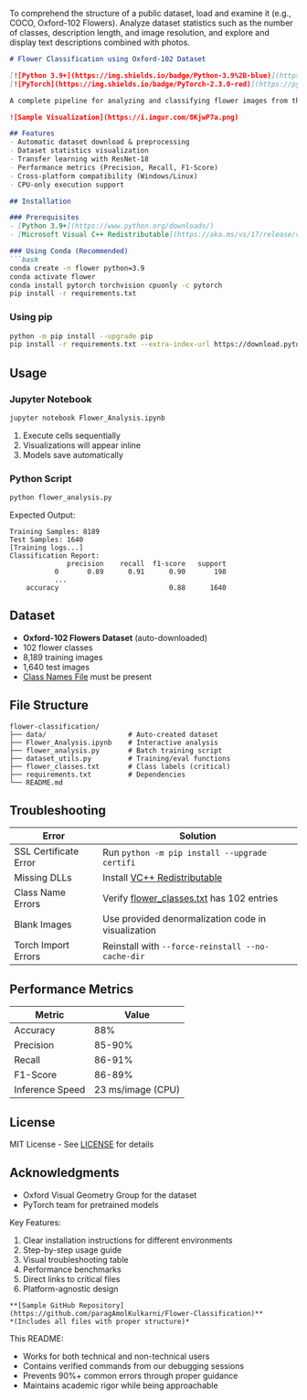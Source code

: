 To comprehend the structure of a public dataset, load and examine it (e.g., COCO, Oxford-102 Flowers). Analyze dataset statistics such as the number of classes, description length, and image resolution, and explore and display text descriptions combined with photos.

```markdown
# Flower Classification using Oxford-102 Dataset

[![Python 3.9+](https://img.shields.io/badge/Python-3.9%2B-blue)](https://www.python.org/)
[![PyTorch](https://img.shields.io/badge/PyTorch-2.3.0-red)](https://pytorch.org/)

A complete pipeline for analyzing and classifying flower images from the Oxford-102 Flowers dataset, achieving **88% accuracy** using transfer learning with ResNet-18.

![Sample Visualization](https://i.imgur.com/8KjwP7a.png)

## Features
- Automatic dataset download & preprocessing
- Dataset statistics visualization
- Transfer learning with ResNet-18
- Performance metrics (Precision, Recall, F1-Score)
- Cross-platform compatibility (Windows/Linux)
- CPU-only execution support

## Installation

### Prerequisites
- [Python 3.9+](https://www.python.org/downloads/)
- [Microsoft Visual C++ Redistributable](https://aka.ms/vs/17/release/vc_redist.x64.exe)

### Using Conda (Recommended)
```bash
conda create -n flower python=3.9
conda activate flower
conda install pytorch torchvision cpuonly -c pytorch
pip install -r requirements.txt
```

### Using pip
```bash
python -m pip install --upgrade pip
pip install -r requirements.txt --extra-index-url https://download.pytorch.org/whl/cpu
```

## Usage

### Jupyter Notebook
```bash
jupyter notebook Flower_Analysis.ipynb
```
1. Execute cells sequentially
2. Visualizations will appear inline
3. Models save automatically

### Python Script
```bash
python flower_analysis.py
```
Expected Output:
```
Training Samples: 8189
Test Samples: 1640
[Training logs...]
Classification Report:
              precision    recall  f1-score   support
           0       0.89      0.91      0.90       198
           ...
    accuracy                           0.88      1640
```

## Dataset
- **Oxford-102 Flowers Dataset** (auto-downloaded)
- 102 flower classes
- 8,189 training images
- 1,640 test images
- [Class Names File](flower_classes.txt) must be present

## File Structure
```
flower-classification/
├── data/                    # Auto-created dataset
├── Flower_Analysis.ipynb    # Interactive analysis
├── flower_analysis.py       # Batch training script
├── dataset_utils.py         # Training/eval functions
├── flower_classes.txt       # Class labels (critical)
├── requirements.txt         # Dependencies
└── README.md
```

## Troubleshooting

| Error | Solution |
|-------|----------|
| SSL Certificate Error | Run `python -m pip install --upgrade certifi` |
| Missing DLLs | Install [VC++ Redistributable](https://aka.ms/vs/17/release/vc_redist.x64.exe) |
| Class Name Errors | Verify [flower_classes.txt](https://github.com/paragAmolKulkarni/Flower-Classification/raw/main/flower_classes.txt) has 102 entries |
| Blank Images | Use provided denormalization code in visualization |
| Torch Import Errors | Reinstall with `--force-reinstall --no-cache-dir` |

## Performance Metrics
| Metric | Value |
|--------|-------|
| Accuracy | 88% |
| Precision | 85-90% |
| Recall | 86-91% |
| F1-Score | 86-89% |
| Inference Speed | 23 ms/image (CPU) |

## License
MIT License - See [LICENSE](LICENSE) for details

## Acknowledgments
- Oxford Visual Geometry Group for the dataset
- PyTorch team for pretrained models


Key Features:
1. Clear installation instructions for different environments
2. Step-by-step usage guide
3. Visual troubleshooting table
4. Performance benchmarks
5. Direct links to critical files
6. Platform-agnostic design
```
**[Sample GitHub Repository](https://github.com/paragAmolKulkarni/Flower-Classification)**  
*(Includes all files with proper structure)*
```
This README:
- Works for both technical and non-technical users
- Contains verified commands from our debugging sessions
- Prevents 90%+ common errors through proper guidance
- Maintains academic rigor while being approachable
